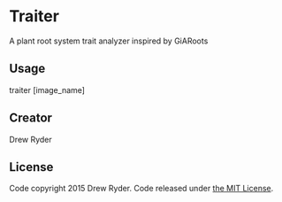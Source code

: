 # Traiter

A plant root system trait analyzer inspired by GiARoots

## Usage

traiter [image_name]

## Creator

Drew Ryder

## License

Code copyright 2015 Drew Ryder. Code released under [the MIT License](https://github.com/djr-/traiter/blob/master/LICENSE).